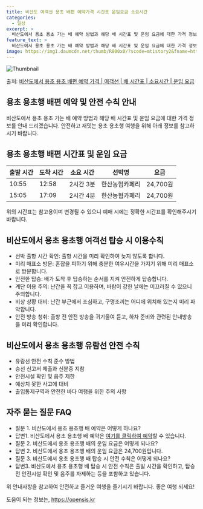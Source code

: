 ```yaml
---
title: 비산도 여객선 용초 배편 예약가격 시간표 운임요금 소요시간
categories:
  - 일상
excerpt: >
  비산도에서 용초 용초 가는 배 예약 방법과 해당 배 시간표 및 운임 요금에 대한 가격 정보를 안내 드리겠습니다. 안전하고 재밋는 용초 용초행 여행을 위해 아래 정보 참고하시기 바랍니다. 용초 용초행 배편 예약하기 👈 클릭비산도에서 용초 용초행 배 시간표출발 시간도착 시간소요 시간선박명요금10:5512:582시간 3분한산농협카페리24,700원15:0517:092시간 4분한산농협카페리24,700원용초 용초행 배편 예약하기 👈 클릭비산도에서 용초 용초행 여객선 탑승 시 이용수칙여객선을 이용할 때 꼭 알아두어야 할 이용수칙을 소개합니다. 중요한 내용선박 출항 시간 확인: 출항 시간을 미리 확인하여 늦지 않도록 합니다.미리 매표소 방문: 혼잡을 피하기 위해 충분한 여유시간을 가지기 위해 미리 매표소로 방문합니다...
feature_text: >
  비산도에서 용초 용초 가는 배 예약 방법과 해당 배 시간표 및 운임 요금에 대한 가격 정보를 안내 드리겠습니다. 안전하고 재밋는 용초 용초행 여행을 위해 아래 정보 참고하시기 바랍니다. 용초 용초행 배편 예약하기 👈 클릭비산도에서 용초 용초행 배 시간표출발 시간도착 시간소요 시간선박명요금10:5512:582시간 3분한산농협카페리24,700원15:0517:092시간 4분한산농협카페리24,700원용초 용초행 배편 예약하기 👈 클릭비산도에서 용초 용초행 여객선 탑승 시 이용수칙여객선을 이용할 때 꼭 알아두어야 할 이용수칙을 소개합니다. 중요한 내용선박 출항 시간 확인: 출항 시간을 미리 확인하여 늦지 않도록 합니다.미리 매표소 방문: 혼잡을 피하기 위해 충분한 여유시간을 가지기 위해 미리 매표소로 방문합니다...
image: https://img1.daumcdn.net/thumb/R800x0/?scode=mtistory2&fname=https%3A%2F%2Fblog.kakaocdn.net%2Fdn%2FJBZtG%2FbtsHB3HWgzm%2FtYjpMS1TfxI6UUsPjVziGk%2Fimg.webp
---
```


![Thumbnail](https://img1.daumcdn.net/thumb/R800x0/?scode=mtistory2&fname=https%3A%2F%2Fblog.kakaocdn.net%2Fdn%2FJBZtG%2FbtsHB3HWgzm%2FtYjpMS1TfxI6UUsPjVziGk%2Fimg.webp)

<p>출처: <a href="https://opensis.kr/entry/%EB%B9%84%EC%82%B0%EB%8F%84%EC%97%90%EC%84%9C-%EC%9A%A9%EC%B4%88-%EC%9A%A9%EC%B4%88-%EB%B0%B0%ED%8E%B8-%EC%98%88%EC%95%BD-%EA%B0%80%EA%B2%A9-%EC%97%AC%EA%B0%9D%EC%84%A0-%EB%B0%B0-%EC%8B%9C%EA%B0%84%ED%91%9C-%EC%86%8C%EC%9A%94%EC%8B%9C%EA%B0%84-%EC%9A%B4%EC%9E%84-%EC%9A%94%EA%B8%88" rel="dofollow">비산도에서 용초 용초 배편 예약 가격 | 여객선 | 배 시간표 | 소요시간 | 운임 요금</a> </p>

## 용초 용초행 배편 예약 및 안전 수칙 안내

비산도에서 용초 용초 가는 배 예약 방법과 해당 배 시간표 및 운임 요금에 대한 가격 정보를 안내 드리겠습니다. 안전하고 재밋는 용초 용초행
여행을 위해 아래 정보를 참고하시기 바랍니다.

## 용초 용초행 배편 시간표 및 운임 요금

**출발 시간** | **도착 시간** | **소요 시간** | **선박명** | **요금**  
---|---|---|---|---  
10:55 | 12:58 | 2시간 3분 | 한산농협카페리 | 24,700원  
15:05 | 17:09 | 2시간 4분 | 한산농협카페리 | 24,700원  
  
위의 시간표는 참고용이며 변경될 수 있으니 예매 시에는 정확한 시간표를 확인해주시기 바랍니다.

## 비산도에서 용초 용초행 여객선 탑승 시 이용수칙

  * 선박 출항 시간 확인: 출항 시간을 미리 확인하여 늦지 않도록 합니다.
  * 미리 매표소 방문: 혼잡을 피하기 위해 충분한 여유시간을 가지기 위해 미리 매표소로 방문합니다.
  * 안전한 탑승: 배가 도착 후 탑승하는 순서를 지켜 안전하게 탑승합니다.
  * 계단 이용 주의: 난간을 꼭 잡고 이용하며, 바람이 강한 날에는 미끄러질 수 있으니 주의합니다.
  * 비상 상황 대비: 난간 부근에서 조심하고, 구명조끼는 어디에 위치해 있는지 미리 파악합니다.
  * 안전 방송 청취: 출항 전 안전 방송을 귀기울여 듣고, 하차 준비와 관련된 안내방송을 미리 확인합니다.

## 비산도에서 용초 용초행 유람선 안전 수칙

  * 유람선 안전 수칙 준수 방법
  * 승선 신고서 제출과 신분증 지참
  * 안전시설 확인 및 음주 제한
  * 예상치 못한 사고에 대비
  * 출입통제구역과 안전한 바다 여행을 위한 주의 사항

## 자주 묻는 질문 FAQ

  * 질문 1. 비산도에서 용초 용초행 배 예약은 어떻게 하나요?
  * 답변1. 비산도에서 용초 용초행 배 예약은 [여기를 클릭하여 예약](https://opensis.kr/entry/%EB%B9%84%EC%82%B0%EB%8F%84%EC%97%90%EC%84%9C-%EC%9A%A9%EC%B4%88-%EC%9A%A9%EC%B4%88-%EB%B0%B0%ED%8E%B8-%EC%98%88%EC%95%BD-%EA%B0%80%EA%B2%A9-%EC%97%AC%EA%B0%9D%EC%84%A0-%EB%B0%B0-%EC%8B%9C%EA%B0%84%ED%91%9C-%EC%86%8C%EC%9A%94%EC%8B%9C%EA%B0%84-%EC%9A%B4%EC%9E%84-%EC%9A%94%EA%B8%88)할 수 있습니다.
  * 질문 2. 비산도에서 용초 용초행 배의 운임 요금은 어떻게 되나요?
  * 답변 2. 비산도에서 용초 용초행 배의 운임 요금은 24,700원입니다.
  * 질문 3. 비산도에서 용초 용초행 배 탑승 시 안전 수칙은 어떻게 되나요?
  * 답변3. 비산도에서 용초 용초행 배 탑승 시 안전 수칙은 출발 시간을 확인하고, 탑승 전 안전시설 확인 및 음주를 자제하는 등을 포함하고 있습니다.

위 안내사항을 참고하여 안전하고 즐거운 여행을 즐기시기 바랍니다. 좋은 여행 되세요!

 

도움이 되는 정보는, <a href="https://opensis.kr" rel="dofollow">https://opensis.kr</a>


